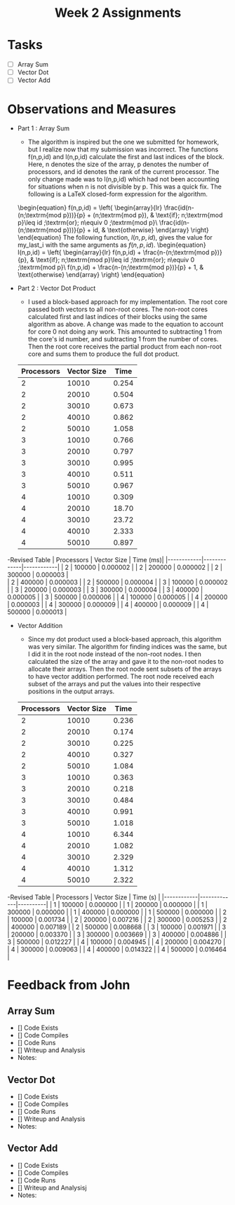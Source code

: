 # <center>Week 2 Assignments</center>

# Tasks

- [ ] Array Sum
- [ ] Vector Dot
- [ ] Vector Add

# Observations and Measures
- Part 1 : Array Sum
  - The algorithm is inspired but the one we submitted for homework, but I realize now that my submission was incorrect. The functions f(n,p,id) and l(n,p,id) calculate the first and last indices of the block. Here, n denotes the size of the array, p denotes the number of processors, and id denotes the rank of the current processor. The only change made was to l(n,p,id) which had not been accounting for situations when n is not divisible by p. This was a quick fix. The following is a LaTeX closed-form expression for the algorithm.

  \begin{equation}
    f(n,p,id) =
    \left\{
    \begin{array}{lr}
         \frac{id(n-(n\;\textrm{mod p}))}{p} + (n\;\textrm{mod p}), &  \text{if}\; n\;\textrm{mod p}\leq id \;\textrm{or}\; n\equiv 0 \;\textrm{mod p}\\
         \frac{id(n-(n\;\textrm{mod p}))}{p} + id, & \text{otherwise}
     \end{array}
     \right\}
     \end{equation}
     The following function, $l(n,p,id)$, gives the value for my\_last\_i with the same arguments as $f(n,p,id).$
     \begin{equation}
     l(n,p,id) =
     \left\{
     \begin{array}{lr}
          f(n,p,id) + \frac{n-(n\;\textrm{mod p})}{p}, &  \text{if}\; n\;\textrm{mod p}\leq  id \;\textrm{or}\; n\equiv 0 \;\textrm{mod p}\\
          f(n,p,id) + \frac{n-(n\;\textrm{mod p})}{p} + 1, & \text{otherwise}
     \end{array}
     \right\}
  \end{equation}

- Part 2 : Vector Dot Product
    - I used a block-based approach for my implementation. The root core passed both vectors to all non-root cores. The non-root cores calculated first and last indices of their blocks using the same algorithm as above. A change was made to the equation to account for core 0 not doing any work. This amounted to subtracting 1 from the core's id number, and subtracting 1 from the number of cores. Then the root core receives the partial product from each non-root core and sums them to produce the full dot product.  

    | Processors | Vector Size | Time   |
    |------------|-------------|--------|
    | 2          |  10010      | 0.254  |
    | 2          |  20010      | 0.504  |
    | 2          |  30010      | 0.673  |
    | 2          |  40010      | 0.862  |
    | 2          |  50010      | 1.058  |
    | 3          |  10010      | 0.766  |
    | 3          |  20010      | 0.797  |
    | 3          |  30010      | 0.995  |
    | 3          |  40010      | 0.511  |
    | 3          |  50010      | 0.967  |
    | 4          |  10010      | 0.309  |
    | 4          |  20010      | 18.70  |
    | 4          |  30010      | 23.72  |
    | 4          |  40010      | 2.333  |
    | 4          |  50010      | 0.897  |
-Revised Table
    | Processors | Vector Size | Time   (ms)|
    |------------|-------------|------------|
    | 2          | 100000      | 0.000002   |
    | 2          | 200000      | 0.000002   |
    | 2          | 300000      | 0.000003   |   
    | 2          | 400000      | 0.000003   |
    | 2          | 500000      | 0.000004   |
    | 3          | 100000      | 0.000002   |
    | 3          | 200000      | 0.000003   |
    | 3          | 300000      | 0.000004   |
    | 3          | 400000      | 0.000005   |
    | 3          | 500000      | 0.000006   |
    | 4          | 100000      | 0.000005   |
    | 4          | 200000      | 0.000003   |
    | 4          | 300000      | 0.000009   |
    | 4          | 400000      | 0.000009   |
    | 4          | 500000      | 0.000013   |


- Vector Addition
  - Since my dot product used a block-based approach, this algorithm was very similar. The algorithm for finding indices was the same, but I did it in the root node instead of the non-root nodes. I then calculated the size of the array and gave it to the non-root nodes to allocate their arrays. Then the root node sent subsets of the arrays to have vector addition performed. The root node received each subset of the arrays and put the values into their respective positions in the output arrays.

  | Processors | Vector Size | Time   |
  |------------|-------------|--------|
  | 2          |  10010      | 0.236  |
  | 2          |  20010      | 0.174  |
  | 2          |  30010      | 0.225  |
  | 2          |  40010      | 0.327  |
  | 2          |  50010      | 1.084  |
  | 3          |  10010      | 0.363  |
  | 3          |  20010      | 0.218  |
  | 3          |  30010      | 0.484  |
  | 3          |  40010      | 0.991  |
  | 3          |  50010      | 1.018  |
  | 4          |  10010      | 6.344  |
  | 4          |  20010      | 1.082  |
  | 4          |  30010      | 2.329  |
  | 4          |  40010      | 1.312  |
  | 4          |  50010      | 2.322  |
  
-Revised Table
  | Processors | Vector Size | Time (s) |
  |------------|-------------|----------|
  | 1          | 100000      | 0.000000 |
  | 1          | 200000      | 0.000000 |
  | 1          | 300000      | 0.000000 |
  | 1          | 400000      | 0.000000 |
  | 1          | 500000      | 0.000000 |
  | 2          | 100000      | 0.001734 |
  | 2          | 200000      | 0.007216 |
  | 2          | 300000      | 0.005253 |
  | 2          | 400000      | 0.007189 |
  | 2          | 500000      | 0.008668 |
  | 3          | 100000      | 0.001971 |
  | 3          | 200000      | 0.003370 |
  | 3          | 300000      | 0.003669 |
  | 3          | 400000      | 0.004886 |
  | 3          | 500000      | 0.012227 |
  | 4          | 100000      | 0.004945 |
  | 4          | 200000      | 0.004270 |
  | 4          | 300000      | 0.009063 |
  | 4          | 400000      | 0.014322 |
  | 4          | 500000      | 0.016464 |



# Feedback from John

## Array Sum
- [] Code Exists
- [] Code Compiles
- [] Code Runs
- [] Writeup and Analysis
- Notes:

## Vector Dot
- [] Code Exists
- [] Code Compiles
- [] Code Runs
- [] Writeup and Analysis
- Notes:

##  Vector Add
- [] Code Exists
- [] Code Compiles
- [] Code Runs
- [] Writeup and Analysisj
- Notes:
